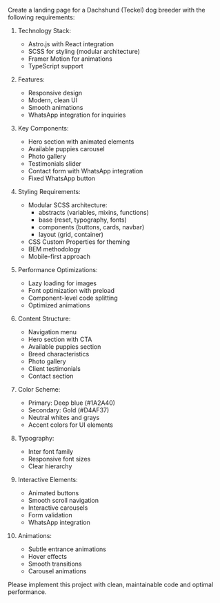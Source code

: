 Create a landing page for a Dachshund (Teckel) dog breeder with the following requirements:

1. Technology Stack:

   - Astro.js with React integration
   - SCSS for styling (modular architecture)
   - Framer Motion for animations
   - TypeScript support

2. Features:

   - Responsive design
   - Modern, clean UI
   - Smooth animations
   - WhatsApp integration for inquiries

3. Key Components:

   - Hero section with animated elements
   - Available puppies carousel
   - Photo gallery
   - Testimonials slider
   - Contact form with WhatsApp integration
   - Fixed WhatsApp button

4. Styling Requirements:

   - Modular SCSS architecture:
     - abstracts (variables, mixins, functions)
     - base (reset, typography, fonts)
     - components (buttons, cards, navbar)
     - layout (grid, container)
   - CSS Custom Properties for theming
   - BEM methodology
   - Mobile-first approach

5. Performance Optimizations:

   - Lazy loading for images
   - Font optimization with preload
   - Component-level code splitting
   - Optimized animations

6. Content Structure:

   - Navigation menu
   - Hero section with CTA
   - Available puppies section
   - Breed characteristics
   - Photo gallery
   - Client testimonials
   - Contact section

7. Color Scheme:

   - Primary: Deep blue (#1A2A40)
   - Secondary: Gold (#D4AF37)
   - Neutral whites and grays
   - Accent colors for UI elements

8. Typography:

   - Inter font family
   - Responsive font sizes
   - Clear hierarchy

9. Interactive Elements:

   - Animated buttons
   - Smooth scroll navigation
   - Interactive carousels
   - Form validation
   - WhatsApp integration

10. Animations:
    - Subtle entrance animations
    - Hover effects
    - Smooth transitions
    - Carousel animations

Please implement this project with clean, maintainable code and optimal performance.
